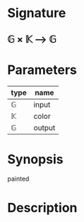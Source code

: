 # Signature
## 𝔾 × 𝕂 ⟶ 𝔾

# Parameters

| type | name |
|------|------|
|𝔾|input|
|𝕂|color|
|𝔾|output|

# Synopsis
painted

# Description
